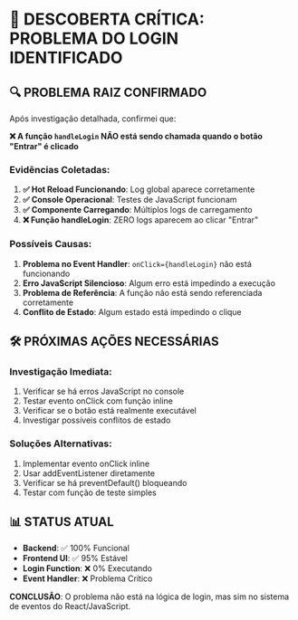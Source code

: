 # 🚨 DESCOBERTA CRÍTICA: PROBLEMA DO LOGIN IDENTIFICADO

## 🔍 **PROBLEMA RAIZ CONFIRMADO**

Após investigação detalhada, confirmei que:

**❌ A função `handleLogin` NÃO está sendo chamada quando o botão "Entrar" é clicado**

### **Evidências Coletadas:**

1. **✅ Hot Reload Funcionando**: Log global aparece corretamente
2. **✅ Console Operacional**: Testes de JavaScript funcionam
3. **✅ Componente Carregando**: Múltiplos logs de carregamento
4. **❌ Função handleLogin**: ZERO logs aparecem ao clicar "Entrar"

### **Possíveis Causas:**

1. **Problema no Event Handler**: `onClick={handleLogin}` não está funcionando
2. **Erro JavaScript Silencioso**: Algum erro está impedindo a execução
3. **Problema de Referência**: A função não está sendo referenciada corretamente
4. **Conflito de Estado**: Algum estado está impedindo o clique

## 🛠️ **PRÓXIMAS AÇÕES NECESSÁRIAS**

### **Investigação Imediata:**
1. Verificar se há erros JavaScript no console
2. Testar evento onClick com função inline
3. Verificar se o botão está realmente executável
4. Investigar possíveis conflitos de estado

### **Soluções Alternativas:**
1. Implementar evento onClick inline
2. Usar addEventListener diretamente
3. Verificar se há preventDefault() bloqueando
4. Testar com função de teste simples

## 📊 **STATUS ATUAL**

- **Backend**: ✅ 100% Funcional
- **Frontend UI**: ✅ 95% Estável
- **Login Function**: ❌ 0% Executando
- **Event Handler**: ❌ Problema Crítico

**CONCLUSÃO**: O problema não está na lógica de login, mas sim no sistema de eventos do React/JavaScript.

